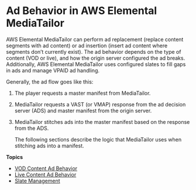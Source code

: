 # Ad Behavior in AWS Elemental MediaTailor<a name="ad-behavior"></a>

AWS Elemental MediaTailor can perform ad replacement \(replace content segments with ad content\) or ad insertion \(insert ad content where segments don’t currently exist\)\. The ad behavior depends on the type of content \(VOD or live\), and how the origin server configured the ad breaks\. Additionally, AWS Elemental MediaTailor uses configured slates to fill gaps in ads and manage VPAID ad handling\. 

Generally, the ad flow goes like this:

1. The player requests a master manifest from MediaTailor\.

1. MediaTailor requests a VAST \(or VMAP\) response from the ad decision server \(ADS\) and master manifest from the origin server\.

1. MediaTailor stitches ads into the master manifest based on the response from the ADS\.

   The following sections describe the logic that MediaTailor uses when stitching ads into a manifest\.

**Topics**
+ [VOD Content Ad Behavior](ad-behavior-vod.md)
+ [Live Content Ad Behavior](ad-behavior-live.md)
+ [Slate Management](slate-management.md)